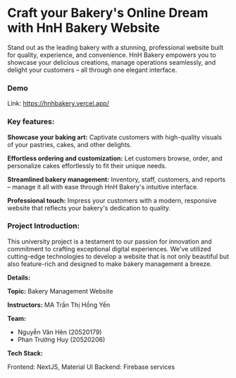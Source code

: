 # Craft your Bakery's Online Dream with HnH Bakery Website

Stand out as the leading bakery with a stunning, professional website built for quality, experience, and convenience. HnH Bakery empowers you to showcase your delicious creations, manage operations seamlessly, and delight your customers – all through one elegant interface.

### Demo

Link: https://hnhbakery.vercel.app/

### Key features:

**Showcase your baking art:** Captivate customers with high-quality visuals of your pastries, cakes, and other delights.

**Effortless ordering and customization:** Let customers browse, order, and personalize cakes effortlessly to fit their unique needs.

**Streamlined bakery management:** Inventory, staff, customers, and reports – manage it all with ease through HnH Bakery's intuitive interface.

**Professional touch:** Impress your customers with a modern, responsive website that reflects your bakery's dedication to quality.

### Project Introduction:

This university project is a testament to our passion for innovation and commitment to crafting exceptional digital experiences. We've utilized cutting-edge technologies to develop a website that is not only beautiful but also feature-rich and designed to make bakery management a breeze.

**Details:**

**Topic:** Bakery Management Website

**Instructors:** MA Trần Thị Hồng Yến

**Team:**

- Nguyễn Văn Hên (20520179)
- Phan Trường Huy (20520206)

**Tech Stack:**

Frontend: NextJS, Material UI
Backend: Firebase services
